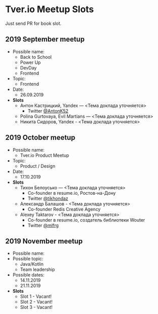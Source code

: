 # Tver.io Meetup Slots

Just send PR for book slot.

## 2019 September meetup

* Possible name:
  + Back to School
  + Power Up
  + DevDay
  + Frontend
* Topic:
  + Frontend
* Date:
  + 26.09.2019
* **Slots**
  + Антон Кастрицкий, Yandex — <Тема доклада уточняется>
    - Twitter [@AntonK52](https://twitter.com/AntonK52)
  + Polina Gurtovaya, Evil Martians — <Тема доклада уточняется>
  + Никита Сидоров, Yandex - <Тема доклада уточняется>

## 2019 October meetup

* Possible name:
  + Tver.io Product Meetup
* Topic:
  + Product / Design
* Date:
  + 17.10.2019
* **Slots**
  + Тихон Белоусько — <Тема доклада уточняется>
    - Co-founder в resume.io, Ростов-на-Дону
    - Twitter [@tikhondaz](https://twitter.com/tikhondaz)
  + Александр Балашов - <Тема доклада уточняется>
    - Co-founder Redis Creative Agency
  + Alexey Taktarov - <Тема доклада уточняется>
    - Co-founder в resume.io, создатель библиотеки Wouter
    - Twitter [@mlfrg](https://twitter.com/mlfrg)

## 2019 November meetup

* Possible name:
* Possible topic:
  + Java/Kotlin
  + Team leadership
* Possible dates:
  + 14.11.2019
  + 21.11.2019
* **Slots**
  + Slot 1 - Vacant!
  + Slot 2 - Vacant!
  + Slot 3 - Vacant!
